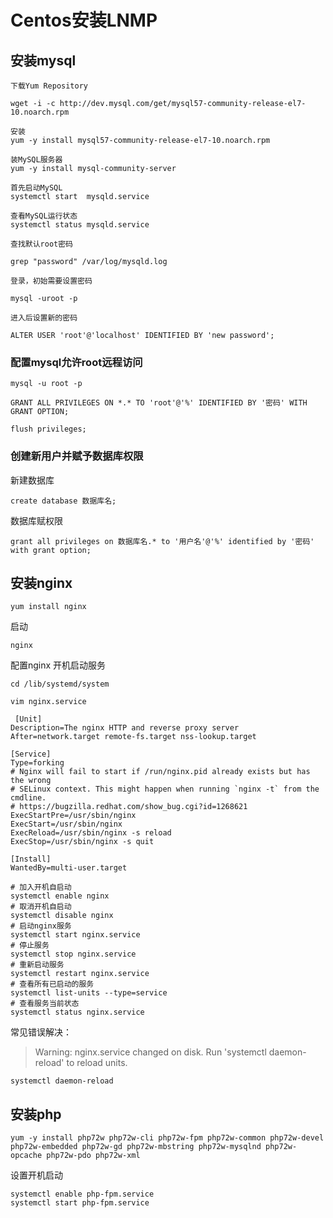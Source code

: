# Centos安装LNMP

## 安装mysql

```
下载Yum Repository

wget -i -c http://dev.mysql.com/get/mysql57-community-release-el7-10.noarch.rpm

安装
yum -y install mysql57-community-release-el7-10.noarch.rpm

装MySQL服务器
yum -y install mysql-community-server

首先启动MySQL
systemctl start  mysqld.service

查看MySQL运行状态
systemctl status mysqld.service

查找默认root密码

grep "password" /var/log/mysqld.log

登录，初始需要设置密码

mysql -uroot -p

进入后设置新的密码

ALTER USER 'root'@'localhost' IDENTIFIED BY 'new password';

```

### 配置mysql允许root远程访问


```
mysql -u root -p

GRANT ALL PRIVILEGES ON *.* TO 'root'@'%' IDENTIFIED BY '密码' WITH GRANT OPTION;

flush privileges;

```

### 创建新用户并赋予数据库权限

新建数据库
```
create database 数据库名;
```
数据库赋权限
```
grant all privileges on 数据库名.* to '用户名'@'%' identified by '密码' with grant option;
```

## 安装nginx

```yum install nginx ```

启动

```nginx```

配置nginx 开机启动服务

```
cd /lib/systemd/system

vim nginx.service
```


```
 [Unit]
Description=The nginx HTTP and reverse proxy server
After=network.target remote-fs.target nss-lookup.target

[Service]
Type=forking
# Nginx will fail to start if /run/nginx.pid already exists but has the wrong
# SELinux context. This might happen when running `nginx -t` from the cmdline.
# https://bugzilla.redhat.com/show_bug.cgi?id=1268621
ExecStartPre=/usr/sbin/nginx
ExecStart=/usr/sbin/nginx
ExecReload=/usr/sbin/nginx -s reload
ExecStop=/usr/sbin/nginx -s quit

[Install]
WantedBy=multi-user.target
```

```
# 加入开机自启动
systemctl enable nginx
# 取消开机自启动
systemctl disable nginx
# 启动nginx服务
systemctl start nginx.service
# 停止服务
systemctl stop nginx.service
# 重新启动服务
systemctl restart nginx.service
# 查看所有已启动的服务
systemctl list-units --type=service
# 查看服务当前状态
systemctl status nginx.service
```
常见错误解决：
> Warning: nginx.service changed on disk. Run 'systemctl daemon-reload' to reload units.

```systemctl daemon-reload```

## 安装php

```yum -y install php72w php72w-cli php72w-fpm php72w-common php72w-devel php72w-embedded php72w-gd php72w-mbstring php72w-mysqlnd php72w-opcache php72w-pdo php72w-xml```


设置开机启动
```
systemctl enable php-fpm.service
systemctl start php-fpm.service
```